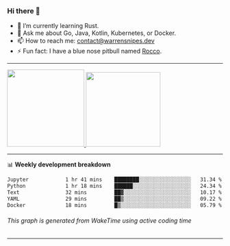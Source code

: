 ### Hi there 👋

- 🌱 I’m currently learning Rust.
- 💬 Ask me about Go, Java, Kotlin, Kubernetes, or Docker.
- 📫 How to reach me: contact@warrensnipes.dev
- ⚡ Fun fact: I have a blue nose pitbull named [Rocco](https://i.imgur.com/iLsSCKu.jpg).

-------


<a href="https://github.com/LockedThread/LockedThread">
  <img height="180em" src="https://github-readme-stats.vercel.app/api?username=LockedThread&theme=transparent&bg_color=00000000&show_icons=true&count_private=true" />
  <img height="174em" src="https://github-readme-stats.vercel.app/api/top-langs?username=LockedThread&theme=transparent&layout=compact&hide_progress=true&bg_color=00000000" />
  </a>

-------

📊 **Weekly development breakdown**
<!--START_SECTION:waka-->

```txt
Jupyter            1 hr 41 mins    ████████░░░░░░░░░░░░░░░░░   31.34 %
Python             1 hr 18 mins    ██████░░░░░░░░░░░░░░░░░░░   24.34 %
Text               32 mins         ██▓░░░░░░░░░░░░░░░░░░░░░░   10.17 %
YAML               29 mins         ██▒░░░░░░░░░░░░░░░░░░░░░░   09.22 %
Docker             18 mins         █▒░░░░░░░░░░░░░░░░░░░░░░░   05.79 %
```

<!--END_SECTION:waka-->
###### *This graph is generated from WakeTime using active coding time*
-------
